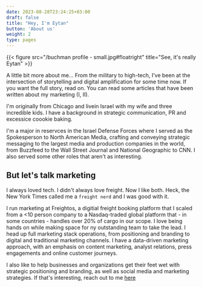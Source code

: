 ```yaml
---
date: 2023-08-28T23:24:25+03:00
draft: false
title: "Hey, I'm Eytan"
button: 'About us'
weight: 2
type: pages
---
```


{{< figure src="/buchman profile - small.jpg#floatright" title="See, it's really Eytan" >}}

A little bit more about me…
From the military to high-tech, I’ve been at the intersection of storytelling and digital amplification for some time now. If you want the full story, read on. You can read some articles that have been written about my marketing (I, II).



I'm originally from Chicago and livein Israel with my wife and three incredible kids. I have a background in strategic communication, PR and excessice coookie baking. 

I'm a major in reservces in the Israel Defense Forces where I served as the Spokesperson to North American Media,  crafting and conveying strategic messaging to the largest media and production companies in the world, from Buzzfeed to the Wall Street Journal and National Geographic to CNN. I also served some other roles that aren't as interesting.

## But let's talk marketing
I always loved tech. I didn't always love freight. Now I like both. Heck, the New York Times called me a `freight nerd` and I was good with it. 

I run marketing at Freightos, a digitial freight booking platform that I scaled from a <10 person company to a Nasdaq-traded global platform that - in some countries - handles over 20% of cargo in our scope. I love being hands on while making space for ny outstanding team to take the lead. I head up full marketing stack operations, from positioning and branding to digital and traditional marketing channels. I have a data-driven marketing approach, with an emphasis on content marketing, analyst relations, press engagements and online customer journeys.

I also like to help businesses and organizations get their feet wet with strategic positioning and branding, as well as social media and marketing strategies. If that's interesting, reach out to me [here](/contact)